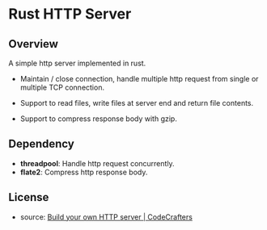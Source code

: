 # Rust HTTP Server

## Overview

A simple http server implemented in rust.

+ Maintain / close connection, handle multiple http request from single or multiple TCP connection.

+ Support to read files, write files at server end and return file contents.
+ Support to compress response body with gzip.

## Dependency

+ **threadpool**: Handle http request concurrently.
+ **flate2**: Compress http response body.

## License

+ source: [Build your own HTTP server | CodeCrafters](https://app.codecrafters.io/courses/http-server/overview)


